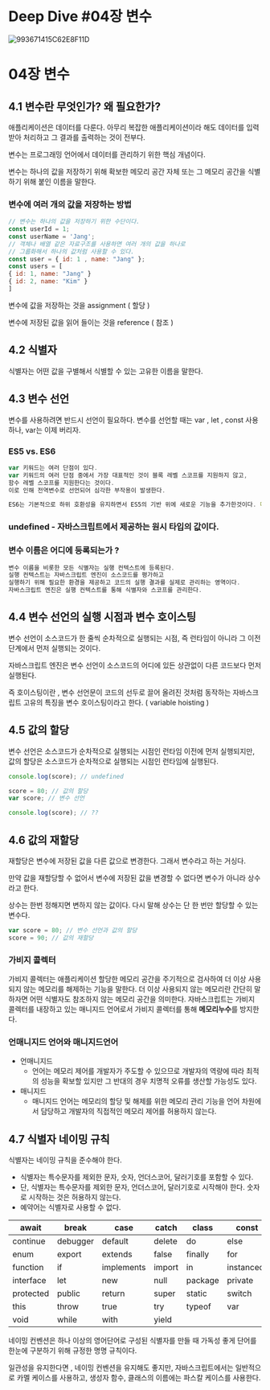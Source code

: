 # Deep Dive #04장 변수

![993671415C62E8F11D](https://user-images.githubusercontent.com/34502254/155888878-3be5dcf7-8f5b-4581-8c9a-3cfe482926fc.png)

# **04장 변수**

## **4.1 변수란 무엇인가? 왜 필요한가?**

애플리케이션은 데이터를 다룬다. 아무리 복잡한 애플리케이션이라 해도 데이터를 입력받아 처리하고 그 결과를 출력하는 것이 전부다.

변수는 프로그래밍 언어에서 데이터를 관리하기 위한 핵심 개념이다.

변수는 하나의 값을 저장하기 위해 확보한 메모리 공간 자체 또는 그 메모리 공간을 식별하기 위해 붙인 이름을 말한다.

### 변수에 여러 개의 값을 저장하는 방법

```jsx
// 변수는 하나의 값을 저장하기 위한 수단이다.
const userId = 1;
const userName = 'Jang';
// 객체나 배열 같은 자료구조를 사용하면 여러 개의 값을 하나로
// 그룹화해서 하나의 값처럼 사용할 수 있다.
const user = { id: 1 , name: "Jang" };
const users = [
{ id: 1, name: "Jang" }
{ id: 2, name: "Kim" }
]
```

변수에 값을 저장하는 것을 assignment ( 할당 )

변수에 저장된 값을 읽어 들이는 것을 reference ( 참조 )

## **4.2 식별자**

식별자는 어떤 값을 구별해서 식별할 수 있는 고유한 이름을 말한다.

## **4.3 변수 선언**

변수를 사용하려면 반드시 선언이 필요하다. 변수를 선언할 때는 var , let , const 사용하나, var는 이제 버리자.

### ES5 vs. ES6

```jsx
var 키워드는 여러 단점이 있다.
var 키워드의 여러 단점 중에서 가장 대표적인 것이 블록 레벨 스코프를 지원하지 않고,
함수 레벨 스코프를 지원한다는 것이다.
이로 인해 전역변수로 선언되어 심각한 부작용이 발생한다.
```

```jsx
ES6는 기본적으로 하위 호환성을 유지하면서 ES5의 기반 위에 새로운 기능을 추가한것이다. 다시말해 ES6는 ES5의 상위 집합이다.
```

### undefined - 자바스크립트에서 제공하는 원시 타입의 값이다.

### 변수 이름은 어디에 등록되는가 ?

```jsx
변수 이름을 비롯한 모든 식별자는 실행 컨텍스트에 등록된다.
실행 컨텍스트는 자바스크립트 엔진이 소스코드를 평가하고
실행하기 위해 필요한 환경을 제공하고 코드의 실행 결과를 실제로 관리하는 영역이다.
자바스크립트 엔진은 실행 컨텍스트를 통해 식별자와 스코프를 관리한다.
```

## 4.4 변수 선언의 실행 시점과 변수 호이스팅

변수 선언이 소스코드가 한 줄씩 순차적으로 실행되는 시점, 즉 런타임이 아니라 그 이전 단계에서 먼저 실행되는 것이다.

자바스크립트 엔진은 변수 선언이 소스코드의 어디에 있든 상관없이 다른 코드보다 먼저 실행된다.

즉 호이스팅이란 , 변수 선언문이 코드의 선두로 끌어 올려진 것처럼 동작하는 자바스크립트 고유의 특징을 변수 호이스팅이라고 한다. ( variable hoisting )

## 4.5 값의 할당

변수 선언은 소스코드가 순차적으로 실행되는 시점인 런타임 이전에 먼저 실행되지만, 값의 할당은 소스코드가 순차적으로 실행되는 시점인 런타임에 실행된다.

```jsx
console.log(score); // undefined

score = 80; // 값의 할당
var score; // 변수 선언

console.log(score); // ??
```

## 4.6 값의 재할당

재할당은 변수에 저장된 값을 다른 값으로 변경한다. 그래서 변수라고 하는 거싱다.

만약 값을 재할당할 수 없어서 변수에 저장된 값을 변경할 수 없다면 변수가 아니라 상수라고 한다.

상수는 한번 정해지면 변하지 않는 값이다. 다시 말해 상수는 단 한 번만 할당할 수 있는 변수다.

```jsx
var score = 80; // 변수 선언과 값의 할당
score = 90; // 값의 재할당
```

### 가비지 콜렉터

가비지 콜렉터는 애플리케이션 할당한 메모리 공간을 주기적으로 검사하여 더 이상 사용되지 않는 메모리를 해제하는 기능을 말한다. 더 이상 사용되지 않는 메모리란 간단히 말하자면 어떤 식별자도 참조하지 않는 메모리 공간을 의미한다. 자바스크립트는 가비지 콜렉터를 내장하고 있는 매니지드 언어로서 가비지 콜렉터를 통해 **메모리누수**를 방지한다.

### 언매니지드 언어와 매니지드언어

- 언매니지드
  - 언어는 메모리 제어를 개발자가 주도할 수 있으므로 개발자의 역량에 따라 최적의 성능을 확보할 있지만 그 반대의 경우 치명적 오류를 생산할 가능성도 있다.
- 매니지드
  - 매니지드 언어는 메모리의 할당 및 해제를 위한 메모리 관리 기능을 언어 차원에서 담당하고 개발자의 직접적인 메모리 제어를 허용하지 않는다.

## 4.7 식별자 네이밍 규칙

식별자는 네이밍 규칙을 준수해야 한다.

- 식별자는 특수문자를 제외한 문자, 숫자, 언더스코어, 달러기호를 포함할 수 있다.
- 단, 식별자는 특수문자를 제외한 문자, 언더스코어, 달러기호로 시작해야 한다. 숫자로 시작하는 것은 허용하지 않는다.
- 예약어는 식별자로 사용할 수 없다.

| await     | break    | case       | catch  | class   | const      |
| --------- | -------- | ---------- | ------ | ------- | ---------- |
| continue  | debugger | default    | delete | do      | else       |
| enum      | export   | extends    | false  | finally | for        |
| function  | if       | implements | import | in      | instanceof |
| interface | let      | new        | null   | package | private    |
| protected | public   | return     | super  | static  | switch     |
| this      | throw    | true       | try    | typeof  | var        |
| void      | while    | with       | yield  |         |            |

네이밍 컨벤션은 하나 이상의 영어단어로 구성된 식별자를 만들 때 가독성 좋게 단어를 한눈에 구분하기 위해 규정한 명명 규칙이다.

일관성을 유지한다면 , 네이밍 컨벤션을 유지해도 좋지만, 자바스크립트에서는 일반적으로 카멜 케이스를 사용하고, 생성자 함수, 클래스의 이름에는 파스칼 케이스를 사용한다.
